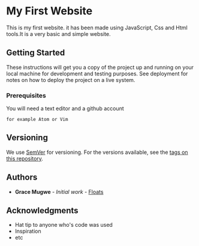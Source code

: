# My First Website

This is my first website. it has been made using JavaScript, Css and Html tools.It is a very basic and simple website.

## Getting Started

These instructions will get you a copy of the project up and running on your local machine for development and testing purposes. See deployment for notes on how to deploy the project on a live system.

### Prerequisites

You will need a text editor and a github account

```
for example Atom or Vim
```

## Versioning

We use [SemVer](http://semver.org/) for versioning. For the versions available, see the [tags on this repository](https://github.com/your/project/tags). 

## Authors

* **Grace Mugwe** - *Initial work* - [Floats](https://github.com/Gmugwe/floats.git)


## Acknowledgments

* Hat tip to anyone who's code was used
* Inspiration
* etc
